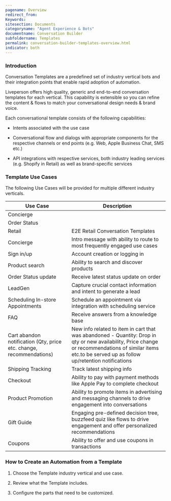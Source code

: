 ```yaml
---
pagename: Overview
redirect_from:
Keywords:
sitesection: Documents
categoryname: "Agent Experience & Bots"
documentname: Conversation Builder
subfoldername: Templates
permalink: conversation-builder-templates-overview.html
indicator: both
---
```


### Introduction

Conversation Templates are a predefined set of industry vertical bots and their integration points that enable rapid adoption of automation.

Liveperson offers high quality, generic and end-to-end conversation templates for each vertical. This capability is extensible so you can refine the content & flows to match your conversational design needs & brand voice.

Each conversational template consists of the following capabilities:

* Intents associated with the use case

* Conversational flow and dialogs with appropriate components for the respective channels or end points (e.g. Web, Apple Business Chat, SMS etc.)

* API integrations with respective services, both industry leading services (e.g. Shopify in Retail) as well as brand-specific services

### Template Use Cases

The following Use Cases will be provided for multiple different industry verticals. 

<table>
<thead>
<tr>
<th>Use Case</th>
<th>Description</th>
</tr>
</thead>
 <tbody>
 <tr>
 <td>Concierge</td>
 <td></td>
 </tr>
 <tr>
 <td>Order Status</td>
 <td></td>
 </tr>
 <tr>
 <td>Retail</td>
 <td>E2E Retail Conversation Templates</td>
 </tr>
 <tr>
 <td>Concierge</td>
 <td>Intro message with ability to route to most frequently engaged use cases</td>
 </tr>
 <tr>
 <td>Sign in/up</td>
 <td>Account creation or logging in</td>
 </tr>
 <tr>
 <td>Product search</td>
 <td>Ability to search and discover products</td>
 </tr>
 <tr>
 <td>Order Status update</td>
 <td>Receive latest status update on order</td>
 </tr>
 <tr>
 <td>LeadGen</td>
 <td>Capture crucial contact information and intent to generate a lead</td>
 </tr>
 <tr>
 <td>Scheduling In-store Appointments</td>
 <td>Schedule an appointment via integration with scheduling service</td>
 </tr>
 <tr>
 <td>FAQ</td>
 <td>Receive answers from a knowledge base</td>
 </tr>
 <tr>
 <td>Cart abandon notification (Qty, price etc. change, recommendations)</td>
 <td>New info related to item in cart that was abandoned - Quantity: Drop in qty or new availability, Price change or recommendations of similar items etc.to be served up as follow up/retention notifications</td>
 </tr>
 <tr>
 <td>Shipping Tracking</td>
 <td>Track latest shipping info</td>
 </tr>
 <tr>
 <td>Checkout</td>
 <td>Ability to pay with payment methods like Apple Pay to complete checkout</td>
 </tr>
 <tr>
 <td>Product Promotion</td>
 <td>Ability to promote items in advertising and messaging channels to drive engagement into conversations</td>
 </tr>
 <tr>
 <td>Gift Guide</td>
 <td>Engaging pre-defined decision tree, buzzfeed quiz like flows to drive engagement and offer personalized recommendations</td>
 </tr>
 <tr>
 <td>Coupons</td>
 <td>Ability to offer and use coupons in transactions</td>
 </tr>
 </tbody>
</table>

### How to Create an Automation from a Template

1. Choose the Template industry vertical and use case.

2. Review what the Template includes.

3. Configure the parts that need to be customized.
